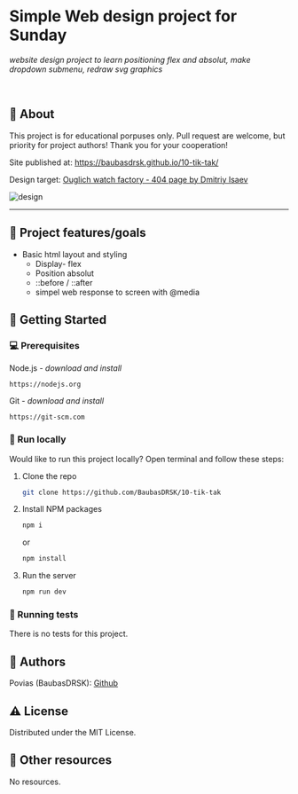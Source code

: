 # Simple Web design project for Sunday

_website design project to learn positioning flex and absolut, make dropdown submenu, redraw svg graphics_

<br>

## 🌟 About

This project is for educational porpuses only. Pull request are welcome, but priority for project authors! Thank you for your cooperation!

Site published at: https://baubasdrsk.github.io/10-tik-tak/

Design target: [Ouglich watch factory - 404 page
by Dmitriy Isaev](https://dribbble.com/shots/5613229-Ouglich-watch-factory-404-page/attachments/10962178?mode=media)

![design](https://cdn.dribbble.com/users/1344818/screenshots/5613229/media/d14f0da04c8152a384acef005e19b8e0.gif)
___
## 🎯 Project features/goals

-  Basic html layout and styling
    - Display- flex
    - Position absolut
    - ::before / ::after
    - simpel web response to screen with @media


## 🧰 Getting Started

### 💻 Prerequisites

Node.js - _download and install_

```
https://nodejs.org
```

Git - _download and install_

```
https://git-scm.com
```

### 🏃 Run locally

Would like to run this project locally? Open terminal and follow these steps:

1. Clone the repo
    ```sh
    git clone https://github.com/BaubasDRSK/10-tik-tak
    ```
2. Install NPM packages
    ```sh
    npm i
    ```
    or
    ```sh
    npm install
    ```
3. Run the server
    ```sh
    npm run dev
    ```

### 🧪 Running tests

There is no tests for this project.

## 🎅 Authors

Povias (BaubasDRSK): [Github](https://github.com/BaubasDRSK)

## ⚠️ License

Distributed under the MIT License.

## 🔗 Other resources

No resources.
